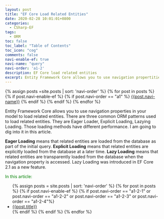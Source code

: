 ```yaml
---
layout: post
title: "EF Core Load Related Entities"
date: 2020-02-28 10:01:01+0800
categories:
  - CSharp-EF
tags:
  - ORM
toc: false
toc_label: "Table of Contents"
toc_icon: "cog"
comments: false
navi-enable-ef: true
navi-name: "query"
navi-order: 'a1-2'
description: EF Core load related entities
excerpt: Entity Framework Core allows you to use navigation propertities in your model to load related entities...
---
```

<!--navigation bar-->
<div class='navi-link-container'>
  {% assign posts =site.posts | sort: 'navi-order' %}
  {% for post in posts %}
    {% if post.navi-enable-ef %}
      {%  if post.navi-order == "a1" %}
          <a href="{{ site.baseurl }}{{ post.url }}" class='navi-link'>{{post.navi-name}}</a>
      {% endif %}
    {% endif %}
  {% endfor %}
<a class='navi-link'></a></div>
<!--navigation bar-->



Entity Framework Core allows you to use navigation properties in your model to load related entities. There are three common ORM patterns used to load related entities. They are Eager Loader, Explicit Loading, Lazying Loading. Those loading methods have different performance. I am going to dig into it in this article.

**Eager Loading** means that related entities are loaded from the database as part of the initial query.
**Explicit Loading** means that related entities are explicitly loaded from the database at a later time.
**Lazy Loading** means that related entities are transparently loaded from the database when the navigation property is accessed.  Lazy Loading was introduced in EF Core 2.1 as a new feature.

<!--items-->
<div>
<span style="color: green;">In this article:</span>
<ul>
  {% assign posts = site.posts | sort: 'navi-order'  %}
  {% for post in posts %}
    {% if post.navi-enable-ef %}
      {% if post.navi-order == "a1-2-1" or
            post.navi-order == "a1-2-2" or 
            post.navi-order == "a1-2-3" or 
            post.navi-order == "a1-2-4"%}
                <li><a href="{{ site.baseurl }}{{ post.url }}" class="item-link">{{post.title}}</a></li>
      {% endif %}
    {% endif %}
  {% endfor %}
</ul>
</div>
<!--items-->

